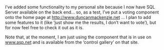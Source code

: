 I&#8217;ve added some functionality to my personal site because I now have SQL Server available on the back end&#8230; so, as a test, I&#8217;ve put a voting component onto the home page at <a href="http://www.duncanmackenzie.net" target="_blank">http://www.duncanmackenzie.net</a> &#8230; I plan to add some features to it (like &#8216;just show me the results, I don&#8217;t want to vote&#8217;), but for now feel free to check it out as it is. 

Note that, at the moment, I am just using the component that is in use on <a href="http://www.asp.net" target="_blank">www.asp.net</a> and is available from the &#8216;control gallery&#8217; on that site.